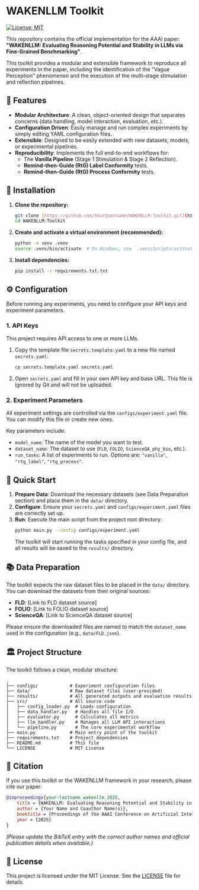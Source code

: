 # WAKENLLM Toolkit

[![License: MIT](https://img.shields.io/badge/License-MIT-yellow.svg)](https://opensource.org/licenses/MIT)

This repository contains the official implementation for the AAAI paper: **"WAKENLLM: Evaluating Reasoning Potential and Stability in LLMs via Fine-Grained Benchmarking"**.

This toolkit provides a modular and extensible framework to reproduce all experiments in the paper, including the identification of the "Vague Perception" phenomenon and the execution of the multi-stage stimulation and reflection pipelines.

## 🌟 Features

* **Modular Architecture**: A clean, object-oriented design that separates concerns (data handling, model interaction, evaluation, etc.).
* **Configuration Driven**: Easily manage and run complex experiments by simply editing YAML configuration files.
* **Extensible**: Designed to be easily extended with new datasets, models, or experimental pipelines.
* **Reproducibility**: Implements the full end-to-end workflows for:
    * The **Vanilla Pipeline** (Stage 1 Stimulation & Stage 2 Reflection).
    * **Remind-then-Guide (RtG) Label Conformity** tests.
    * **Remind-then-Guide (RtG) Process Conformity** tests.

## 🔧 Installation

1.  **Clone the repository:**
    ```bash
    git clone [https://github.com/YourUsername/WAKENLLM-Toolkit.git](https://github.com/YourUsername/WAKENLLM-Toolkit.git)
    cd WAKENLLM-Toolkit
    ```

2.  **Create and activate a virtual environment (recommended):**
    ```bash
    python -m venv .venv
    source .venv/bin/activate  # On Windows, use `.venv\Scripts\activate`
    ```

3.  **Install dependencies:**
    ```bash
    pip install -r requirements.txt.txt
    ```

## ⚙️ Configuration

Before running any experiments, you need to configure your API keys and experiment parameters.

### 1. API Keys

This project requires API access to one or more LLMs.

1.  Copy the template file `secrets.template.yaml` to a new file named `secrets.yaml`:
    ```bash
    cp secrets.template.yaml secrets.yaml
    ```
2.  Open `secrets.yaml` and fill in your own API key and base URL. This file is ignored by Git and will not be uploaded.

### 2. Experiment Parameters

All experiment settings are controlled via the `configs/experiment.yaml` file. You can modify this file or create new ones.

Key parameters include:
* `model_name`: The name of the model you want to test.
* `dataset_name`: The dataset to use (`FLD`, `FOLIO`, `ScienceQA_phy_bio`, etc.).
* `run_tasks`: A list of experiments to run. Options are: `"vanilla"`, `"rtg_label"`, `"rtg_process"`.

## 🚀 Quick Start

1.  **Prepare Data**: Download the necessary datasets (see Data Preparation section) and place them in the `data/` directory.
2.  **Configure**: Ensure your `secrets.yaml` and `configs/experiment.yaml` files are correctly set up.
3.  **Run**: Execute the main script from the project root directory:
    ```bash
    python main.py --config configs/experiment.yaml
    ```
    The toolkit will start running the tasks specified in your config file, and all results will be saved to the `results/` directory.

## 📚 Data Preparation

The toolkit expects the raw dataset files to be placed in the `data/` directory. You can download the datasets from their original sources:

* **FLD**: [Link to FLD dataset source]
* **FOLIO**: [Link to FOLIO dataset source]
* **ScienceQA**: [Link to ScienceQA dataset source]

Please ensure the downloaded files are named to match the `dataset_name` used in the configuration (e.g., `data/FLD.json`).

## 🏛️ Project Structure

The toolkit follows a clean, modular structure:
```
.
├── configs/            # Experiment configuration files
├── data/               # Raw dataset files (user-provided)
├── results/            # All generated outputs and evaluation results
├── src/                # All source code
│   ├── config_loader.py  # Loads configuration
│   ├── data_handler.py   # Handles all file I/O
│   ├── evaluator.py      # Calculates all metrics
│   ├── llm_handler.py    # Manages all LLM API interactions
│   └── pipeline.py       # The core experimental workflow
├── main.py             # Main entry point of the toolkit
├── requirements.txt    # Project dependencies
├── README.md           # This file
└── LICENSE             # MIT License
```

## 📜 Citation

If you use this toolkit or the WAKENLLM framework in your research, please cite our paper:

```bibtex
@inproceedings{your-lastname_wakenllm_2025,
    title = {WAKENLLM: Evaluating Reasoning Potential and Stability in LLMs via Fine-Grained Benchmarking},
    author = {Your Name and Coauthor Name(s)},
    booktitle = {Proceedings of the AAAI Conference on Artificial Intelligence},
    year = {2025}
}
```
*(Please update the BibTeX entry with the correct author names and official publication details when available.)*

## 📄 License

This project is licensed under the MIT License. See the [LICENSE](LICENSE) file for details.